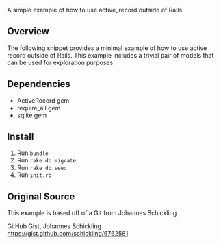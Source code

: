 

A simple example of how to use active\_record outside of Rails. 

## Overview
The following snippet provides a minimal example of how to use active record
outside of Rails.  This example includes a trivial pair of models that can
be used for exploration purposes.

## Dependencies
 - ActiveRecord gem
 - require\_all gem
 - sqlite gem


## Install

1. Run ``` bundle ```
2. Run ``` rake db:migrate ```
3. Run ``` rake db:seed ```
4. Run ``` init.rb ```


## Original Source
This example is based off of a Git from Johannes Schickling

GitHub Gist,  Johannes Schickling
https://gist.github.com/schickling/6762581
